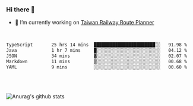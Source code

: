### Hi there 👋

- 🔭 I’m currently working on [Taiwan Railway Route Planner](https://github.com/Taiwan-Railway-Route-Planner)

<br/>

<!--START_SECTION:waka-->

```txt
TypeScript       25 hrs 14 mins  ███████████████████████░░   91.98 %
Java             1 hr 7 mins     █░░░░░░░░░░░░░░░░░░░░░░░░   04.12 %
JSON             34 mins         ▓░░░░░░░░░░░░░░░░░░░░░░░░   02.07 %
Markdown         11 mins         ▒░░░░░░░░░░░░░░░░░░░░░░░░   00.68 %
YAML             9 mins          ░░░░░░░░░░░░░░░░░░░░░░░░░   00.60 %
```

<!--END_SECTION:waka-->

<br/>
<br/>

![Anurag's github stats](https://github-readme-stats.vercel.app/api?username=DepickereSven&show_icons=true&theme=tokyonight)



<!--
**DepickereSven/DepickereSven** is a ✨ _special_ ✨ repository because its `README.md` (this file) appears on your GitHub profile.

Here are some ideas to get you started:

- 🔭 I’m currently working on ...
- 🌱 I’m currently learning ...
- 👯 I’m looking to collaborate on ...
- 🤔 I’m looking for help with ...
- 💬 Ask me about ...
- 📫 How to reach me: ...
- 😄 Pronouns: ...
- ⚡ Fun fact: ...
-->
